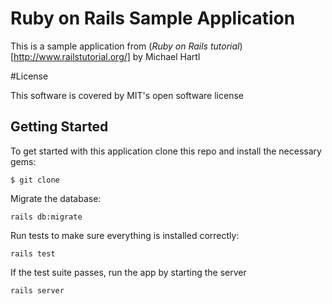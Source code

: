 # Ruby on Rails Sample Application 

This is a sample application from (*Ruby on Rails tutorial*)[http://www.railstutorial.org/] by Michael Hartl

#License

This software is covered by MIT's open software license

## Getting Started 

To get started with this application clone this repo and install the necessary gems: 

```
$ git clone 
```

Migrate the database:

```
rails db:migrate
```

Run tests to make sure everything is installed correctly:
```
rails test
```
If the test suite passes, run the app by starting the server
```
rails server
```



